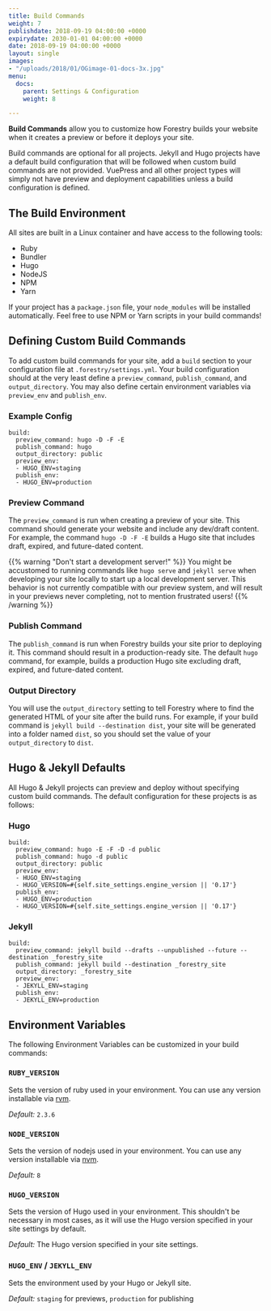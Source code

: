 ```yaml
---
title: Build Commands
weight: 7
publishdate: 2018-09-19 04:00:00 +0000
expirydate: 2030-01-01 04:00:00 +0000
date: 2018-09-19 04:00:00 +0000
layout: single
images:
- "/uploads/2018/01/OGimage-01-docs-3x.jpg"
menu:
  docs:
    parent: Settings & Configuration
    weight: 8

---
```

**Build Commands** allow you to customize how Forestry builds your website when it creates a preview or before it deploys your site.

Build commands are optional for all projects. Jekyll and Hugo projects have a default build configuration that will be followed when custom build commands are not provided. VuePress and all other project types will simply not have preview and deployment capabilities unless a build configuration is defined.

## The Build Environment

All sites are built in a Linux container and have access to the following tools:

- Ruby
- Bundler
- Hugo
- NodeJS
- NPM
- Yarn

If your project has a `package.json` file, your `node_modules` will be installed automatically. Feel free to use NPM or Yarn scripts in your build commands!

## Defining Custom Build Commands

To add custom build commands for your site, add a `build` section to your configuration file at `.forestry/settings.yml`. Your build configuration should at the very least define a `preview_command`, `publish_command`, and `output_directory`. You may also define certain environment variables via `preview_env` and `publish_env`.

### Example Config

```
build:
  preview_command: hugo -D -F -E
  publish_command: hugo
  output_directory: public
  preview_env:
  - HUGO_ENV=staging
  publish_env: 
  - HUGO_ENV=production
```

### Preview Command

The `preview_command` is run when creating a preview of your site. This command should generate your website and include any dev/draft content. For example, the command `hugo -D -F -E` builds a Hugo site that includes draft, expired, and future-dated content.

{{% warning "Don't start a development server!" %}}
You might be accustomed to running commands like `hugo serve` and `jekyll serve` when developing your site locally to start up a local development server. This behavior is not currently compatible with our preview system, and will result in your previews never completing, not to mention frustrated users!
{{% /warning %}}

### Publish Command

The `publish_command` is run when Forestry builds your site prior to deploying it. This command should result in a production-ready site. The default `hugo` command, for example, builds a production Hugo site excluding draft, expired, and future-dated content.

### Output Directory

You will use the `output_directory` setting to tell Forestry where to find the generated HTML of your site after the build runs. For example, if your build command is `jekyll build --destination dist`, your site will be generated into a folder named `dist`, so you should set the value of your `output_directory` to `dist`.

## Hugo & Jekyll Defaults

All Hugo & Jekyll projects can preview and deploy without specifying custom build commands. The default configuration for these projects is as follows:

### Hugo
```
build:
  preview_command: hugo -E -F -D -d public
  publish_command: hugo -d public
  output_directory: public
  preview_env:
  - HUGO_ENV=staging
  - HUGO_VERSION=#{self.site_settings.engine_version || '0.17'}
  publish_env: 
  - HUGO_ENV=production
  - HUGO_VERSION=#{self.site_settings.engine_version || '0.17'}
```

### Jekyll
```
build:
  preview_command: jekyll build --drafts --unpublished --future --destination _forestry_site
  publish_command: jekyll build --destination _forestry_site
  output_directory: _forestry_site
  preview_env:
  - JEKYLL_ENV=staging
  publish_env: 
  - JEKYLL_ENV=production
```

## Environment Variables

The following Environment Variables can be customized in your build commands:

### `RUBY_VERSION`

Sets the version of ruby used in your environment. You can use any version installable via [rvm](https://rvm.io/).

*Default:* `2.3.6`

### `NODE_VERSION`

Sets the version of nodejs used in your environment. You can use any version installable via [nvm](https://github.com/creationix/nvm).

*Default:* `8`

### `HUGO_VERSION`

Sets the version of Hugo used in your environment. This shouldn't be necessary in most cases, as it will use the Hugo version specified in your site settings by default.

*Default:* The Hugo version specified in your site settings.

### `HUGO_ENV` / `JEKYLL_ENV`

Sets the environment used by your Hugo or Jekyll site.

*Default:* `staging` for previews, `production` for publishing